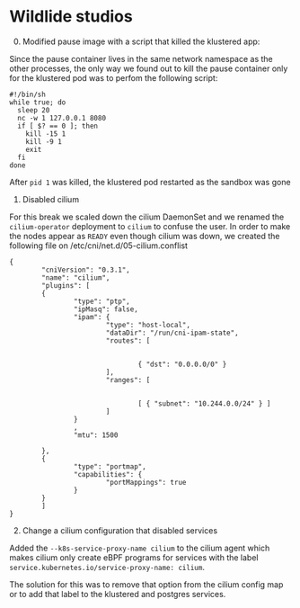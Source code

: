# Wildlide studios

0. Modified pause image with a script that killed the klustered app:

Since the pause container lives in the same network namespace as the other
processes, the only way we found out to kill the pause container only for the
klustered pod was to perfom the following script:

```
#!/bin/sh
while true; do
  sleep 20
  nc -w 1 127.0.0.1 8080
  if [ $? == 0 ]; then
    kill -15 1
    kill -9 1
    exit
  fi
done
```

After `pid 1` was killed, the klustered pod restarted as the sandbox was gone


1. Disabled cilium

For this break we scaled down the cilium DaemonSet and we renamed the
`cilium-operator` deployment to `cilium` to confuse the user. In order
to make the nodes appear as `READY` even though cilium was down, we created
the following file on /etc/cni/net.d/05-cilium.conflist


```
{
        "cniVersion": "0.3.1",
        "name": "cilium",
        "plugins": [
        {
                "type": "ptp",
                "ipMasq": false,
                "ipam": {
                        "type": "host-local",
                        "dataDir": "/run/cni-ipam-state",
                        "routes": [


                                { "dst": "0.0.0.0/0" }
                        ],
                        "ranges": [


                                [ { "subnet": "10.244.0.0/24" } ]
                        ]
                }
                ,
                "mtu": 1500

        },
        {
                "type": "portmap",
                "capabilities": {
                        "portMappings": true
                }
        }
        ]
}
```


2. Change a cilium configuration that disabled services

Added the `--k8s-service-proxy-name cilium` to the cilium agent which makes
cilium only create eBPF programs for services with the label `service.kubernetes.io/service-proxy-name: cilium`.

The solution for this was to remove that option from the cilium config map or
to add that label to the klustered and postgres services.

